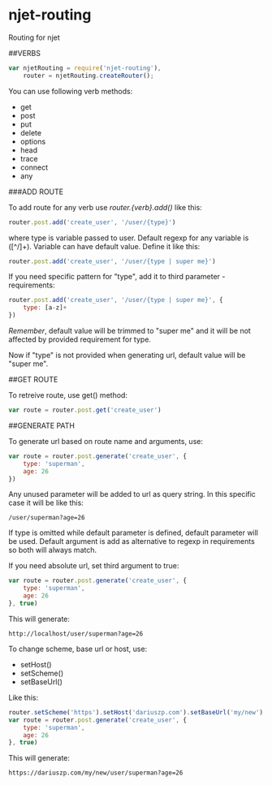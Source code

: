 njet-routing
============

Routing for njet

##VERBS

```JavaScript
var njetRouting = require('njet-routing'),
    router = njetRouting.createRouter();
```

You can use following verb methods:
- get
- post
- put
- delete
- options
- head
- trace
- connect
- any

###ADD ROUTE

To add route for any verb use *router.{verb}.add()* like this:

```JavaScript
router.post.add('create_user', '/user/{type}')
```

where type is variable passed to user. Default regexp for any variable is ([^/]+).
Variable can have default value. Define it like this:

```JavaScript
router.post.add('create_user', '/user/{type | super me}')
```

If you need specific pattern for "type", add it to third parameter - requirements:
```JavaScript
router.post.add('create_user', '/user/{type | super me}', {
    type: [a-z]+
})
```

*Remember*, default value will be trimmed to "super me" and it will be not affected by provided requirement for type.

Now if "type" is not provided when generating url, default value will be "super me".

##GET ROUTE

To retreive route, use get() method:

```JavaScript
var route = router.post.get('create_user')
```

##GENERATE PATH

To generate url based on route name and arguments, use:

```JavaScript
var route = router.post.generate('create_user', {
    type: 'superman',
    age: 26
})
```

Any unused parameter will be added to url as query string. In this specific case it will be like this:
```
/user/superman?age=26
```

If type is omitted while default parameter is defined, default parameter will be used.
Default argument is add as alternative to regexp in requirements so both will always match.

If you need absolute url, set third argument to true:
```JavaScript
var route = router.post.generate('create_user', {
    type: 'superman',
    age: 26
}, true)
```

This will generate:
```
http://localhost/user/superman?age=26
```

To change scheme, base url or host, use:
- setHost()
- setScheme()
- setBaseUrl()

Like this:
```JavaScript
router.setScheme('https').setHost('dariuszp.com').setBaseUrl('my/new');
var route = router.post.generate('create_user', {
    type: 'superman',
    age: 26
}, true)
```

This will generate:
```
https://dariuszp.com/my/new/user/superman?age=26
```